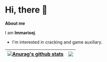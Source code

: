# Hi, there 👋

**About me**

I am **lmmarisej**. 
- I'm interested in cracking and game auxiliary.



| <a href="https://github.com/lmmarisej/github-readme-stats"><img align="center" src="https://github-readme-stats.vercel.app/api?username=lmmarisej&show_icons=true&include_all_commits=true&theme=buefy&hide_border=true" alt="Anurag's github stats" /></a> | <a href="https://github.com/lmmarisej/github-readme-stats"><img align="center" src="https://github-readme-stats.vercel.app/api/top-langs/?username=lmmarisej&layout=compact&theme=buefy&hide_border=true" /></a> |
| ------------- | ------------- |
